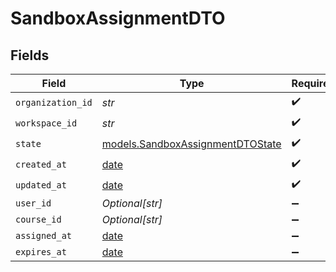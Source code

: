 # SandboxAssignmentDTO


## Fields

| Field                                                                      | Type                                                                       | Required                                                                   | Description                                                                |
| -------------------------------------------------------------------------- | -------------------------------------------------------------------------- | -------------------------------------------------------------------------- | -------------------------------------------------------------------------- |
| `organization_id`                                                          | *str*                                                                      | :heavy_check_mark:                                                         | N/A                                                                        |
| `workspace_id`                                                             | *str*                                                                      | :heavy_check_mark:                                                         | N/A                                                                        |
| `state`                                                                    | [models.SandboxAssignmentDTOState](../models/sandboxassignmentdtostate.md) | :heavy_check_mark:                                                         | N/A                                                                        |
| `created_at`                                                               | [date](https://docs.python.org/3/library/datetime.html#date-objects)       | :heavy_check_mark:                                                         | N/A                                                                        |
| `updated_at`                                                               | [date](https://docs.python.org/3/library/datetime.html#date-objects)       | :heavy_check_mark:                                                         | N/A                                                                        |
| `user_id`                                                                  | *Optional[str]*                                                            | :heavy_minus_sign:                                                         | N/A                                                                        |
| `course_id`                                                                | *Optional[str]*                                                            | :heavy_minus_sign:                                                         | N/A                                                                        |
| `assigned_at`                                                              | [date](https://docs.python.org/3/library/datetime.html#date-objects)       | :heavy_minus_sign:                                                         | N/A                                                                        |
| `expires_at`                                                               | [date](https://docs.python.org/3/library/datetime.html#date-objects)       | :heavy_minus_sign:                                                         | N/A                                                                        |